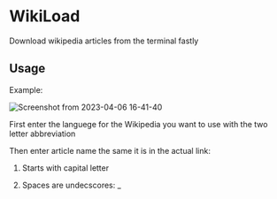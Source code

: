 # WikiLoad
Download wikipedia articles from the terminal fastly

## Usage

Example:

![Screenshot from 2023-04-06 16-41-40](https://user-images.githubusercontent.com/62663286/230396151-4cb56665-0cf3-4c69-9320-1b2fd8fe8954.png)

First enter the languege for the Wikipedia you want to use with the two letter abbreviation

Then enter article name the same it is in the actual link:

1. Starts with capital letter

2. Spaces are undecscores: _

